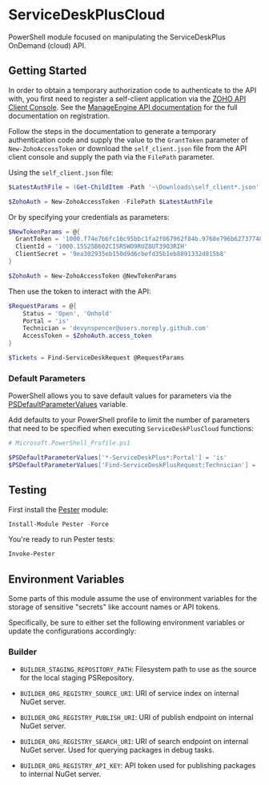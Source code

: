 # ServiceDeskPlusCloud

PowerShell module focused on manipulating the ServiceDeskPlus OnDemand (cloud) API.


## Getting Started
In order to obtain a temporary authorization code to authenticate to the API with, you first need to register a self-client application via the [ZOHO API Client Console](https://api-console.zoho.com/). See the [ManageEngine API documentation](https://www.manageengine.com/products/service-desk/sdpod-v3-api/SDPOD-V3-API.html#authorization-request) for the full documentation on registration.

Follow the steps in the documentation to generate a temporary authentication code and supply the value to the `GrantToken` parameter of `New-ZohoAccessToken` or download the `self_client.json` file from the API client console and supply the path via the `FilePath` parameter.

Using the `self_client.json` file:

```powershell
$LatestAuthFile = (Get-ChildItem -Path '~\Downloads\self_client*.json' | sort LastWriteTime -Descending)[0]

$ZohoAuth = New-ZohoAccessToken -FilePath $LatestAuthFile
```

Or by specifying your credentials as parameters:

```powershell
$NewTokenParams = @{
  GrantToken = '1000.f74e7b6fc16c95bbc1fa2f067962f84b.9768e796b6273774817032613ba6892a'
  ClientId = '1000.15S25B602CISR5WO9RUZ8UT39O3RIH'
  ClientSecret = '9ea302935eb150d9d6cbefd35b1eb8891332d815b8'
}

$ZohoAuth = New-ZohoAccessToken @NewTokenParams
```

Then use the token to interact with the API:

```powershell
$RequestParams = @{
    Status = 'Open', 'Onhold'
    Portal = 'is'
    Technician = 'devynspencer@users.noreply.github.com'
    AccessToken = $ZohoAuth.access_token
}

$Tickets = Find-ServiceDeskRequest @RequestParams
```


### Default Parameters
PowerShell allows you to save default values for parameters via the [PSDefaultParameterValues](https://docs.microsoft.com/en-us/powershell/module/microsoft.powershell.core/about/about_parameters_default_values) variable.

Add defaults to your PowerShell profile to limit the number of parameters that need to be specified when executing `ServiceDeskPlusCloud` functions:

```powershell
# Microsoft.PowerShell_Profile.ps1

$PSDefaultParameterValues['*-ServiceDeskPlus*:Portal'] = 'is'
$PSDefaultParameterValues['Find-ServiceDeskPlusRequest:Technician'] = 'devynspencer@users.noreply.github.com'
```


## Testing
First install the [Pester](https://github.com/pester/Pester) module:

```powershell
Install-Module Pester -Force
```

You're ready to run Pester tests:

```powershell
Invoke-Pester
```


## Environment Variables

Some parts of this module assume the use of environment variables for the storage of sensitive
"secrets" like account names or API tokens.

Specifically, be sure to either set the following environment variables or update the
configurations accordingly:



### Builder

- `BUILDER_STAGING_REPOSITORY_PATH`: Filesystem path to use as the source for the local staging PSRepository.

- `BUILDER_ORG_REGISTRY_SOURCE_URI`: URI of service index on internal NuGet server.

- `BUILDER_ORG_REGISTRY_PUBLISH_URI`: URI of publish endpoint on internal NuGet server.

- `BUILDER_ORG_REGISTRY_SEARCH_URI`: URI of search endpoint on internal NuGet server. Used for querying packages in debug tasks.

- `BUILDER_ORG_REGISTRY_API_KEY`: API token used for publishing packages to internal NuGet server.
